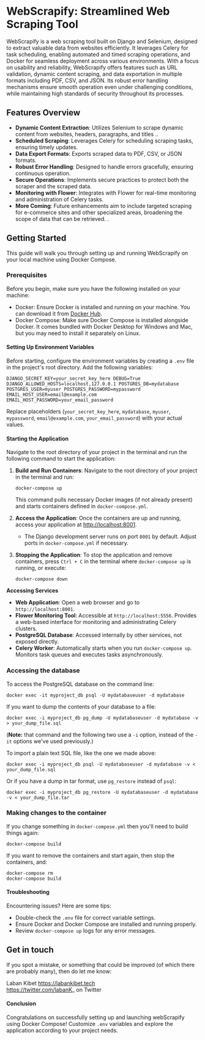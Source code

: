 # WebScrapify: Streamlined Web Scraping Tool

WebScrapify is a web scraping tool built on Django and Selenium, designed to extract valuable data from websites efficiently. It leverages Celery for task scheduling, enabling automated and timed scraping operations, and Docker for seamless deployment across various environments. With a focus on usability and reliability, WebScrapify offers features such as URL validation, dynamic content scraping, and data exportation in multiple formats including PDF, CSV, and JSON. Its robust error handling mechanisms ensure smooth operation even under challenging conditions, while maintaining high standards of security throughout its processes.

## Features Overview

-   **Dynamic Content Extraction**: Utilizes Selenium to scrape dynamic content from websites, headers, paragraphs, and titles ..
-   **Scheduled Scraping**: Leverages Celery for scheduling scraping tasks, ensuring timely updates.
-   **Data Export Formats**: Exports scraped data to PDF, CSV, or JSON formats.
-   **Robust Error Handling**: Designed to handle errors gracefully, ensuring continuous operation.
-   **Secure Operations**: Implements secure practices to protect both the scraper and the scraped data.
-   **Monitoring with Flower**: Integrates with Flower for real-time monitoring and administration of Celery tasks.
-   **More Coming**: Future enhancements aim to include targeted scraping for e-commerce sites and other specialized areas, broadening the scope of data that can be retrieved. .

## Getting Started

This guide will walk you through setting up and running WebScrapify on your local machine using Docker Compose.

### Prerequisites

Before you begin, make sure you have the following installed on your machine:
- Docker: Ensure Docker is installed and running on your machine. You can download it from [Docker Hub](https://www.docker.com/products/docker-desktop).
- Docker Compose: Make sure Docker Compose is installed alongside Docker. It comes bundled with Docker Desktop for Windows and Mac, but you may need to install it separately on Linux.


#### Setting Up Environment Variables

Before starting, configure the environment variables by creating a `.env` file in the project's root directory. Add the following variables:

`DJANGO_SECRET_KEY=your_secret_key_here
DEBUG=True
DJANGO_ALLOWED_HOSTS=localhost,127.0.0.1
POSTGRES_DB=mydatabase
POSTGRES_USER=myuser
POSTGRES_PASSWORD=mypassword
EMAIL_HOST_USER=email@example.com
EMAIL_HOST_PASSWORD=your_email_password` 

Replace placeholders (`your_secret_key_here`, `mydatabase`, `myuser`, `mypassword`, `email@example.com`, `your_email_password`) with your actual values.

#### Starting the Application
Navigate to the root directory of your project in the terminal and run the following command to start the application:

1.  **Build and Run Containers**: Navigate to the root directory of your project in the terminal and run:
    
  
    
	`docker-compose up`

 
    
    This command pulls necessary Docker images (if not already present) and starts containers defined in `docker-compose.yml`.
    
2.  **Access the Application**: Once the containers are up and running, access your application at [http://localhost:8001](http://localhost:8001).
    
    -   The Django development server runs on port `8001` by default. Adjust ports in `docker-compose.yml` if necessary.
3.  **Stopping the Application**: To stop the application and remove containers, press `Ctrl + C` in the terminal where `docker-compose up` is running, or execute:
    
    `docker-compose down` 
    

**Accessing Services**

-   **Web Application**: Open a web browser and go to `http://localhost:8001`.
-   **Flower Monitoring Tool**: Accessible at `http://localhost:5556`. Provides a web-based interface for monitoring and administrating Celery clusters.
-   **PostgreSQL Database**: Accessed internally by other services, not exposed directly.
- **Celery Worker**: Automatically starts when you run `docker-compose up`. Monitors task queues and executes tasks asynchronously.

### Accessing the database

To access the PostgreSQL database on the command line:

    docker exec -it myproject_db psql -U mydatabaseuser -d mydatabase

If you want to dump the contents of your database to a file:

    docker exec -i myproject_db pg_dump -U mydatabaseuser -d mydatabase -v > your_dump_file.sql

(**Note:** that command and the following two use a `-i` option, instead of the `-it` options we've used previously.)

To import a plain text SQL file, like the one we made above:

    docker exec -i myproject_db psql -U mydatabaseuser -d mydatabase -v < your_dump_file.sql

Or if you have a dump in tar format, use `pg_restore` instead of `psql`:

    docker exec -i myproject_db pg_restore -U mydatabaseuser -d mydatabase -v < your_dump_file.tar

### Making changes to the container

If you change something in `docker-compose.yml` then you'll need to build
things again:

    docker-compose build

If you want to remove the containers and start again, then stop the containers, and:

    docker-compose rm
    docker-compose build

#### Troubleshooting

Encountering issues? Here are some tips:

-   Double-check the `.env` file for correct variable settings.
-   Ensure Docker and Docker Compose are installed and running properly.
-   Review `docker-compose up` logs for any error messages.

## Get in touch

If you spot a mistake, or something that could be improved (of which there are probably many), then do let me know:

Laban Kibet 
https://labankibet.tech  
https://twitter.com/labanK_ on Twitter

#### Conclusion

Congratulations on successfully setting up and launching webScrapify using Docker Compose! Customize `.env` variables and explore the application according to your project needs.
